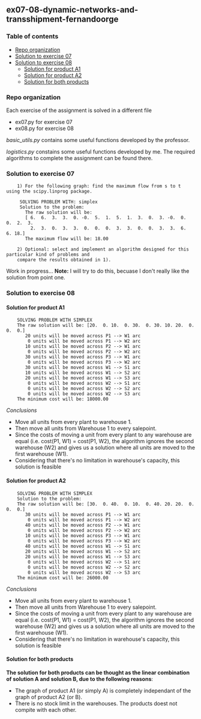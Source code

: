 ## ex07-08-dynamic-networks-and-transshipment-fernandoorge

### Table of contents
* [Repo organization](#repo-organization)
* [Solution to exercise 07](#solution-to-exercise-07)
* [Solution to exercise 08](#solution-to-exercise-08)
  * [Solution for product A1](#solution-for-product-a1)
  * [Solution for product A2](#solution-for-product-a2)
  * [Solution for both products](#solution-for-both-products)

### Repo organization

Each exercise of the assignment is solved in a different file
* ex07.py for exercise 07
* ex08.py for exercise 08

*basic_utils.py* contains some useful functions developed by the professor.

*logistics.py*  constains some useful functions developed by me. The required 
algorithms to complete the assignment can be found there.


### Solution to exercise 07

```
    1) For the following graph: find the maximum flow from s to t using the scipy.linprog package.
    
     SOLVING PROBLEM WITH: simplex
	 Solution to the problem:
	   The raw solution will be: 
	   [ 6.  6.  3.  3.  0. -0.  5.  1.  5.  1.  3.  0.  3. -0.  0.  0.  2.  3.
         2.  3.  0.  3.  3.  0.  0.  0.  3.  3.  0.  0.  3.  3.  6.  6. 18.]
	   The maximum flow will be: 18.00 
```
	
	   
```
    2) Optional: select and implement an algorithm designed for this particular kind of problems and
    compare the results obtained in 1).
```

Work in progress... 
**Note:** I will try to do this, becuase I don't really like the solution from point one. 

### Solution to exercise 08

#### Solution for product A1

```
    SOLVING PROBLEM WITH SIMPLEX
    The raw solution will be: [20.  0. 10.  0. 30.  0. 30. 10. 20.  0.  0.  0.]
       20 units will be moved across P1 --> W1 arc
        0 units will be moved across P1 --> W2 arc
       10 units will be moved across P2 --> W1 arc
        0 units will be moved across P2 --> W2 arc
       30 units will be moved across P3 --> W1 arc
        0 units will be moved across P3 --> W2 arc
       30 units will be moved across W1 --> S1 arc
       10 units will be moved across W1 --> S2 arc
       20 units will be moved across W1 --> S3 arc
        0 units will be moved across W2 --> S1 arc
        0 units will be moved across W2 --> S2 arc
        0 units will be moved across W2 --> S3 arc
    The minimum cost will be: 18000.00
```

*Conclusions*

* Move all units from every plant to warehouse 1.
* Then move all units from Warehouse 1 to every salepoint.
* Since the costs of moving a unit from every plant to any warehouse are equal (i.e. cost(P1, W1) = cost(P1, W2), the algorithm ignores the second warehouse (W2) and gives us a solution where all units are moved to the first warehouse (W1).
* Considering that there's no limitation in warehouse's capacity, this solution is feasible
      
#### Solution for product A2

```
    SOLVING PROBLEM WITH SIMPLEX
    Solution to the problem:
    The raw solution will be: [30.  0. 40.  0. 10.  0. 40. 20. 20.  0.  0.  0.]
       30 units will be moved across P1 --> W1 arc
        0 units will be moved across P1 --> W2 arc
       40 units will be moved across P2 --> W1 arc
        0 units will be moved across P2 --> W2 arc
       10 units will be moved across P3 --> W1 arc
        0 units will be moved across P3 --> W2 arc
       40 units will be moved across W1 --> S1 arc
       20 units will be moved across W1 --> S2 arc
       20 units will be moved across W1 --> S3 arc
        0 units will be moved across W2 --> S1 arc
        0 units will be moved across W2 --> S2 arc
        0 units will be moved across W2 --> S3 arc
    The minimum cost will be: 26000.00
```

*Conclusions*

* Move all units from every plant to warehouse 1.
* Then move all units from Warehouse 1 to every salepoint.
* Since the costs of moving a unit from every plant to any warehouse are equal (i.e. cost(P1, W1) = cost(P1, W2), the algorithm ignores the second warehouse (W2) and gives us a solution where all units are moved to the first warehouse (W1).
* Considering that there's no limitation in warehouse's capacity, this solution is feasible


#### Solution for both products

**The solution for both products can be thought as the linear combination of solution A and solution B, due to the following reasons**:

* The graph of product A1 (or simply A) is completely independant of the graph of product A2 (or B).
* There is no stock limit in the warehouses. The products doest not compite with each other.

